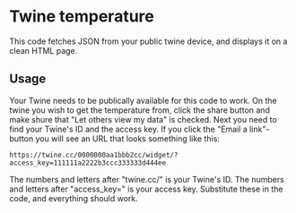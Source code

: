 # Twine temperature

This code fetches JSON from your public twine device, and displays it on a clean HTML page.

## Usage
Your Twine needs to be publically available for this code to work. On the twine you wish to get the temperature from, click the share button and make shure that "Let others view my data" is checked. Next you need to find your Twine's ID and the access key. If you click the "Email a link"-button you will see an URL that looks something like this:

    https://twine.cc/0000000aa1bbb2cc/widget/?access_key=111111a2222b3ccc333333d444ee

The numbers and letters after "twine.cc/" is your Twine's ID. The numbers and letters after "access_key=" is your access key. Substitute these in the code, and everything should work.
